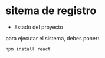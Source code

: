 <h1>sitema de registro</h1>

- Estado del proyecto

para ejecutar el sistema, debes poner:

```npm install react```
